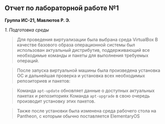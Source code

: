 ## Отчет по лабораторной работе №1
**Группа ИС-21, Мавлютов Р. Э.**

 *1. Подготовка среды*
 
> Для проведения виртуализации была выбрана среда VirtualBox
> В качестве базового образа операционной системы был использован актуальный дистрибутив, поддерживающий все необходимые команды и пакеты для выполнения требуемых операций.

> После запуска виртуальной машины была произведена установка ОС и дальнейшая проверка и установка всех необходимых репозиториев и пакетов:

> Команда `apt-update` обновляет данные о доступных актуальных пакетах и репозиториях
> Команда `apt-upgrade` в свою очередь производит установку этих пакетов.

> Также после установки была изменена среда рабочего стола на Pantheon, с которым обычно поставляется ElementaryOS

